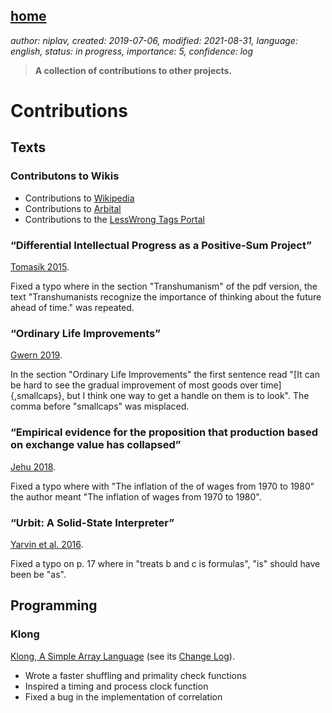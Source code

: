 [home](./index.md)
------------------

*author: niplav, created: 2019-07-06, modified: 2021-08-31, language: english, status: in progress, importance: 5, confidence: log*

> __A collection of contributions to other projects.__

Contributions
=============

<!--TODO: add more Gwern typo fixes-->

Texts
-----

### Contributons to Wikis

* Contributions to [Wikipedia](https://en.wikipedia.org/wiki/Special:Contributions/Niplav)
* Contributions to [Arbital](https://arbital.com/p/niplavyushtun/)
* Contributions to the [LessWrong Tags Portal](https://www.lesswrong.com/users/niplav)

<!--
TODO: follow up on https://drewdevault.com/2014/02/02/The-worst-bugs.html,
https://www.skepticink.com/prussian/2014/03/31/the-anti-racialist-q-a/,
http://metamoderna.org/beyond-piketty-far-beyond?lang=en,
t3x.org klong changelog
-->

### “Differential Intellectual Progress as a Positive-Sum Project”

[Tomasik 2015](https://foundational-research.org/differential-intellectual-progress-as-a-positive-sum-project/).

Fixed a typo where in the section "Transhumanism" of the pdf version,
the text "Transhumanists recognize the importance of thinking about the
future ahead of time." was repeated.

### “Ordinary Life Improvements”

[Gwern 2019](https://www.gwern.net/Notes#ordinary-life-improvements).

In the section "Ordinary Life Improvements" the first sentence read
"[It can be hard to see the gradual improvement of most goods over
time]{,smallcaps}, but I think one way to get a handle on them is to
look". The comma before "smallcaps" was misplaced.

### “Empirical evidence for the proposition that production based on exchange value has collapsed”

[Jehu 2018](https://therealmovement.wordpress.com/2018/05/26/empirical-evidence-for-the-proposition-that-production-based-on-exchange-value-has-collapsed/#comment-10324).

Fixed a typo where with "The inflation of the of wages from 1970 to
1980" the author meant "The inflation of wages from 1970 to 1980".

### “Urbit: A Solid-State Interpreter”

[Yarvin et al. 2016](https://media.urbit.org/whitepaper.pdf).

Fixed a typo on p. 17 where in "treats b and c is formulas", "is" should
have been be "as".

Programming
-----------

### Klong

[Klong, A Simple Array Language](http://t3x.org/klong/index.html)
(see its [Change Log](http://t3x.org/klong/changes.html)).

* Wrote a faster shuffling and primality check functions
* Inspired a timing and process clock function
* Fixed a bug in the implementation of correlation
